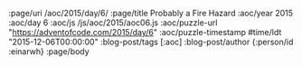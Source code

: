 :page/uri /aoc/2015/day/6/
:page/title Probably a Fire Hazard
:aoc/year 2015
:aoc/day 6
:aoc/js /js/aoc/2015/aoc06.js
:aoc/puzzle-url "https://adventofcode.com/2015/day/6"
:aoc/puzzle-timestamp #time/ldt "2015-12-06T00:00:00"
:blog-post/tags [:aoc]
:blog-post/author {:person/id :einarwh}
:page/body

<!-- # Einar W. Høst -->
